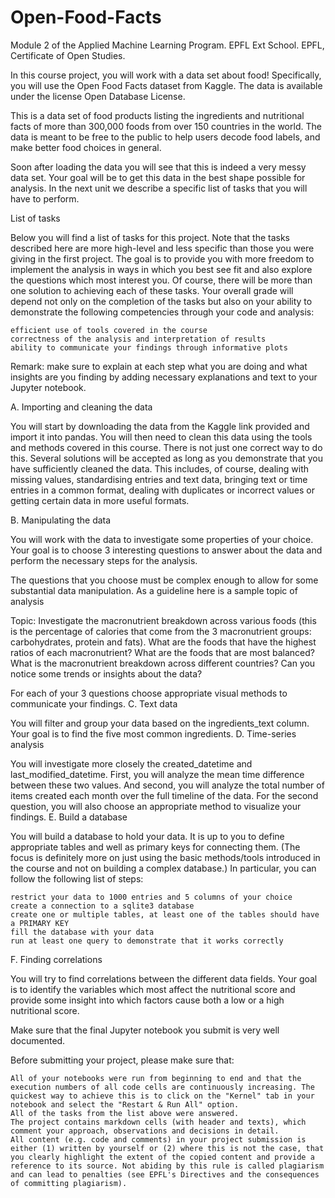# Open-Food-Facts
Module 2 of the Applied Machine Learning Program. EPFL Ext School. EPFL, Certificate of Open Studies.

In this course project, you will work with a data set about food! Specifically, you will use the Open Food Facts dataset from Kaggle. The data is available under the license Open Database License.

This is a data set of food products listing the ingredients and nutritional facts of more than 300,000 foods from over 150 countries in the world.
The data is meant to be free to the public to help users decode food labels, and make better food choices in general.

Soon after loading the data you will see that this is indeed a very messy data set. Your goal will be to get this data in the best shape possible for analysis. In the next unit we describe a specific list of tasks that you will have to perform.



List of tasks

Below you will find a list of tasks for this project. Note that the tasks described here are more high-level and less specific than those you were giving in the first project. The goal is to provide you with more freedom to implement the analysis in ways in which you best see fit and also explore the questions which most interest you. Of course, there will be more than one solution to achieving each of these tasks. Your overall grade will depend not only on the completion of the tasks but also on your ability to demonstrate the following competencies through your code and analysis:

    efficient use of tools covered in the course
    correctness of the analysis and interpretation of results
    ability to communicate your findings through informative plots

Remark: make sure to explain at each step what you are doing and what insights are you finding by adding necessary explanations and text to your Jupyter notebook.

A. Importing and cleaning the data

You will start by downloading the data from the Kaggle link provided and import it into pandas. You will then need to clean this data using the tools and methods covered in this course. There is not just one correct way to do this. Several solutions will be accepted as long as you demonstrate that you have sufficiently cleaned the data. This includes, of course, dealing with missing values, standardising entries and text data, bringing text or time entries in a common format, dealing with duplicates or incorrect values or getting certain data in more useful formats.

B. Manipulating the data

You will work with the data to investigate some properties of your choice. Your goal is to choose 3 interesting questions to answer about the data and perform the necessary steps for the analysis.

The questions that you choose must be complex enough to allow for some substantial data manipulation. As a guideline here is a sample topic of analysis

Topic: Investigate the macronutrient breakdown across various foods (this is the percentage of calories that come from the 3 macronutrient groups: carbohydrates, protein and fats). What are the foods that have the highest ratios of each macronutrient? What are the foods that are most balanced? What is the macronutrient breakdown across different countries? Can you notice some trends or insights about the data?

For each of your 3 questions choose appropriate visual methods to communicate your findings.
C. Text data

You will filter and group your data based on the ingredients_text column. Your goal is to find the five most common ingredients.
D. Time-series analysis

You will investigate more closely the created_datetime and last_modified_datetime. First, you will analyze the mean time difference between these two values. And second, you will analyze the total number of items created each month over the full timeline of the data. For the second question, you will also choose an appropriate method to visualize your findings.
E. Build a database

You will build a database to hold your data. It is up to you to define appropriate tables and well as primary keys for connecting them. (The focus is definitely more on just using the basic methods/tools introduced in the course and not on building a complex database.) In particular, you can follow the following list of steps:

    restrict your data to 1000 entries and 5 columns of your choice
    create a connection to a sqlite3 database
    create one or multiple tables, at least one of the tables should have a PRIMARY KEY
    fill the database with your data
    run at least one query to demonstrate that it works correctly

F. Finding correlations

You will try to find correlations between the different data fields. Your goal is to identify the variables which most affect the nutritional score and provide some insight into which factors cause both a low or a high nutritional score.

Make sure that the final Jupyter notebook you submit is very well documented.

Before submitting your project, please make sure that:

    All of your notebooks were run from beginning to end and that the execution numbers of all code cells are continuously increasing. The quickest way to achieve this is to click on the "Kernel" tab in your notebook and select the "Restart & Run All" option.
    All of the tasks from the list above were answered.
    The project contains markdown cells (with header and texts), which comment your approach, observations and decisions in detail.
    All content (e.g. code and comments) in your project submission is either (1) written by yourself or (2) where this is not the case, that you clearly highlight the extent of the copied content and provide a reference to its source. Not abiding by this rule is called plagiarism and can lead to penalties (see EPFL's Directives and the consequences of committing plagiarism).
